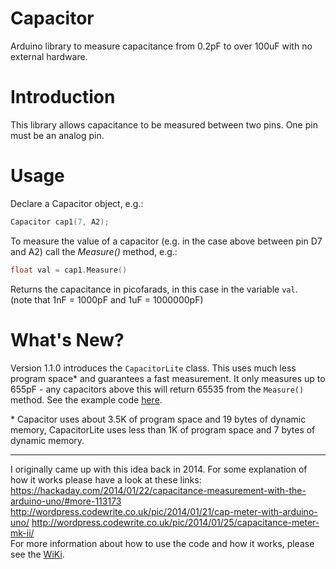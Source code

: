 Capacitor
=======
Arduino library to measure capacitance from 0.2pF to over 100uF with no external hardware.

Introduction
==========
This library allows capacitance to be measured between two pins. One pin must be an analog pin.

Usage
=====
Declare a Capacitor object, e.g.:
````cpp
Capacitor cap1(7, A2);
````
To measure the value of a capacitor (e.g. in the case above between pin D7 and A2) call the _Measure()_ method, e.g.:
````cpp
float val = cap1.Measure()
````
Returns the capacitance in picofarads, in this case in the variable ````val````.<br/>
(note that 1nF = 1000pF and 1uF = 1000000pF)

What's New?
======
Version 1.1.0 introduces the `CapacitorLite` class. This uses much less program space* and guarantees a fast measurement. It only measures up to 655pF - any capacitors above this will return 65535 from the `Measure()` method. See the example code [here](examples/MeasureCapacitorLite/MeasureCapacitorLite.ino).

\* Capacitor uses about 3.5K of program space and 19 bytes of dynamic memory, CapacitorLite uses less than 1K of program space and 7 bytes of dynamic memory.
<hr/>

I originally came up with this idea back in 2014. For some explanation of how it works please have a look at these links: 
https://hackaday.com/2014/01/22/capacitance-measurement-with-the-arduino-uno/#more-113173 
http://wordpress.codewrite.co.uk/pic/2014/01/21/cap-meter-with-arduino-uno/ 
http://wordpress.codewrite.co.uk/pic/2014/01/25/capacitance-meter-mk-ii/ <br/>
For more information about how to use the code and how it works, please see the [WiKi](../../wiki).
